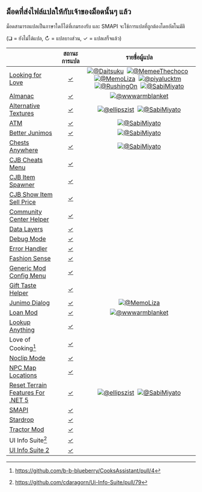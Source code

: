 ## ม็อดที่ส่งไฟล์แปลให้กับเจ้าของม็อดนั้นๆ แล้ว
ม็อดสามารถแปลเป็นภาษาใดก็ได้ที่เกมรองรับ และ SMAPI จะใช้การแปลที่ถูกต้องโดยอัตโนมัติ

(❑ = ยังไม่ได้แปล, ↻ = แปลบางส่วน, ✓ = แปลเสร็จแล้ว)

&nbsp;                              | สถานะการแปล                                                    | รายชื่อผู้แปล
----------------------------------- | :------------------------------------------------------------: | :-----------------------------------------------------------------------:
[Looking for Love]                  | [✓]([CP]%20Looking%20for%20Love/)                              | [![@Daitsuku](https://avatars.githubusercontent.com/u/65522118?s=36)](https://github.com/Daitsuku)  [![@MemeeThechoco](https://avatars.githubusercontent.com/u/61545047?s=36)](https://github.com/MemeeThechoco)  [![@MemoLiza](https://avatars.githubusercontent.com/u/61897755?s=36)](https://github.com/MemoLiza)  [![@piyalucktm](https://avatars.githubusercontent.com/u/62783503?s=36)](https://github.com/piyalucktm)  [![@RushingOn](https://avatars.githubusercontent.com/u/61596911?s=36)](https://github.com/RushingOn)  [![@SabiMiyato](https://avatars.githubusercontent.com/u/62402134?s=36)](https://github.com/SabiMiyato)
[Almanac]                           | [✓](Almanac/i18n/th.json)                                      | [![@wwwarmblanket](https://avatars.githubusercontent.com/u/89137206?s=36)](https://github.com/wwwarmblanket)
[Alternative Textures]              | [✓](AlternativeTextures/i18n/th.json)                          | [![@ellipszist](https://avatars.githubusercontent.com/u/43781364?s=36)](https://github.com/ellipszist)  [![@SabiMiyato](https://avatars.githubusercontent.com/u/62402134?s=36)](https://github.com/SabiMiyato)
[ATM]                               | [✓](ATM/i18n/th.json)                                          | [![@SabiMiyato](https://avatars.githubusercontent.com/u/62402134?s=36)](https://github.com/SabiMiyato)
[Better Junimos]                    | [✓](BetterJunimos/i18n/th.json)                                | [![@SabiMiyato](https://avatars.githubusercontent.com/u/62402134?s=36)](https://github.com/SabiMiyato)
[Chests Anywhere]                   | [✓](ChestsAnywhere/i18n/th.json)                               | [![@SabiMiyato](https://avatars.githubusercontent.com/u/62402134?s=36)](https://github.com/SabiMiyato)
[CJB Cheats Menu]                   | [✓](CJBCheatsMenu/i18n/th.json)                                |
[CJB Item Spawner]                  | [✓](CJBItemSpawner/i18n/th.json)                               |
[CJB Show Item Sell Price]          | [✓](CJBShowItemSellPrice/i18n/th.json)                         |
[Community Center Helper]           | [✓](CommunityCenterHelper/i18n/th.json)                        |
[Data Layers]                       | [✓](DataLayers/i18n/th.json)                                   |
[Debug Mode]                        | [✓](DebugMode/i18n/th.json)                                    |
[Error Handler]                     | [✓](ErrorHandler/i18n/th.json)                                 |
[Fashion Sense]                     | [✓](FashionSense/i18n/th.json)                                 |
[Generic Mod Config Menu]           | [✓](GenericModConfigMenu/i18n/th.json)                         |
[Gift Taste Helper]                 | [✓](GiftTasteHelper/i18n/th.json)                              |
[Junimo Dialog]                     | [✓](JunimoDialog/i18n/th.json)                                 | [![@MemoLiza](https://avatars.githubusercontent.com/u/61897755?s=36)](https://github.com/MemoLiza)
[Loan Mod]                          | [✓](LoanMod/i18n/th.json)                                      | [![@wwwarmblanket](https://avatars.githubusercontent.com/u/89137206?s=36)](https://github.com/wwwarmblanket)
[Lookup Anything]                   | [✓](LookupAnything/i18n/th.json)                               |
Love of Cooking[^1]                 | [✓](LoveOfCooking/i18n/th.json)                                |
[Noclip Mode]                       | [✓](NoclipMode/i18n/th.json)                                   |
[NPC Map Locations]                 | [✓](NPCMapLocations/i18n/th.json)                              |
[Reset Terrain Features For .NET 5] | [✓](ResetTerrainFeatures_NET5/i18n/th.json)                    | [![@ellipszist](https://avatars.githubusercontent.com/u/43781364?s=36)](https://github.com/ellipszist)  [![@SabiMiyato](https://avatars.githubusercontent.com/u/62402134?s=36)](https://github.com/SabiMiyato)
[SMAPI]                             | [✓](smapi-internal/i18n/th.json)                               |
[Stardrop]                          | [✓](Stardrop/i18n/th.json)                                     |
[Tractor Mod]                       | [✓](TractorMod/i18n/th.json)                                   |
UI Info Suite[^2]                   | [✓](UI%20Info%20Suite/i18n/th.json)                            |
[UI Info Suite 2]                   | [✓](UIInfoSuite2/i18n/th.json)                                 |

[Alternative Textures]: https://www.nexusmods.com/stardewvalley/mods/9246
[Looking for Love]: https://www.nexusmods.com/stardewvalley/mods/10206
[Almanac]: https://www.nexusmods.com/stardewvalley/mods/11022
[ATM]: https://www.nexusmods.com/stardewvalley/mods/3135
[Better Junimos]: https://www.nexusmods.com/stardewvalley/mods/2221
[Chests Anywhere]: https://www.nexusmods.com/stardewvalley/mods/518
[CJB Cheats Menu]: https://www.nexusmods.com/stardewvalley/mods/4
[CJB Item Spawner]: https://www.nexusmods.com/stardewvalley/mods/93
[CJB Show Item Sell Price]: https://www.nexusmods.com/stardewvalley/mods/5
[Community Center Helper]: https://www.nexusmods.com/stardewvalley/mods/6893
[Data Layers]: https://www.nexusmods.com/stardewvalley/mods/1691
[Debug Mode]: https://www.nexusmods.com/stardewvalley/mods/679
[Error Handler]: https://smapi.io/
[Fashion Sense]: https://www.nexusmods.com/stardewvalley/mods/9969
[Generic Mod Config Menu]: https://www.nexusmods.com/stardewvalley/mods/5098
[Gift Taste Helper]: https://www.nexusmods.com/stardewvalley/mods/229
[Junimo Dialog]: https://www.nexusmods.com/stardewvalley/mods/8937
[Loan Mod]: https://www.nexusmods.com/stardewvalley/mods/3882
[Lookup Anything]: https://www.nexusmods.com/stardewvalley/mods/541
[Noclip Mode]: https://www.nexusmods.com/stardewvalley/mods/3900
[NPC Map Locations]: https://www.nexusmods.com/stardewvalley/mods/239
[Reset Terrain Features For .NET 5]: https://www.nexusmods.com/stardewvalley/mods/9350
[SMAPI]: https://smapi.io/
[Stardrop]: https://www.nexusmods.com/stardewvalley/mods/10455
[Tractor Mod]: https://www.nexusmods.com/stardewvalley/mods/1401
[UI Info Suite 2]: https://github.com/Annosz/UIInfoSuite2/releases
[^1]: https://github.com/b-b-blueberry/CooksAssistant/pull/4
[^2]: https://github.com/cdaragorn/Ui-Info-Suite/pull/79
